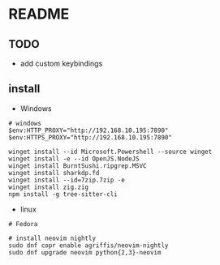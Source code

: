 # README

## TODO

- add custom keybindings

## install

- Windows

```shell
# windows
$env:HTTP_PROXY="http://192.168.10.195:7890"
$env:HTTPS_PROXY="http://192.168.10.195:7890"

winget install --id Microsoft.Powershell --source winget
winget install -e --id OpenJS.NodeJS
winget install BurntSushi.ripgrep.MSVC
winget install sharkdp.fd
winget install --id=7zip.7zip -e
winget install zig.zig
npm install -g tree-sitter-cli
```

- linux

```shell
# Fedora

# install neovim nightly
sudo dnf copr enable agriffis/neovim-nightly
sudo dnf upgrade neovim python{2,3}-neovim
```
